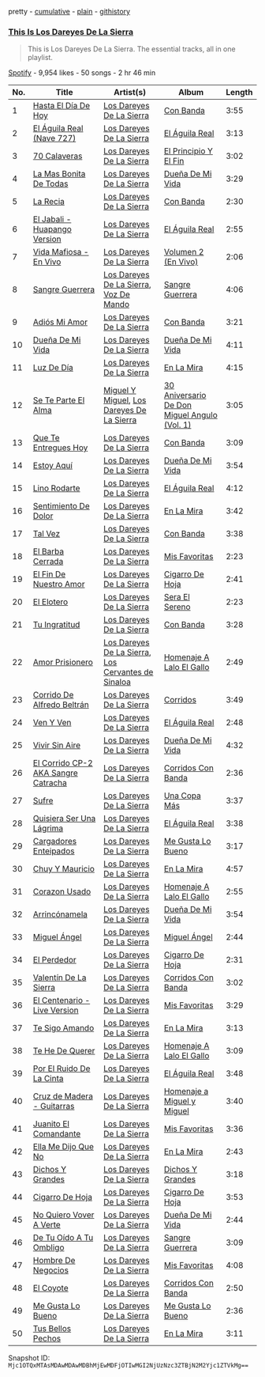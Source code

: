 pretty - [cumulative](/playlists/cumulative/37i9dQZF1DZ06evO180nDR.md) - [plain](/playlists/plain/37i9dQZF1DZ06evO180nDR) - [githistory](https://github.githistory.xyz/mackorone/spotify-playlist-archive/blob/main/playlists/plain/37i9dQZF1DZ06evO180nDR)

### [This Is Los Dareyes De La Sierra](https://open.spotify.com/playlist/37i9dQZF1DZ06evO180nDR)

> This is Los Dareyes De La Sierra\. The essential tracks, all in one playlist.

[Spotify](https://open.spotify.com/user/spotify) - 9,954 likes - 50 songs - 2 hr 46 min

| No. | Title | Artist(s) | Album | Length |
|---|---|---|---|---|
| 1 | [Hasta El Día De Hoy](https://open.spotify.com/track/7z5jPeiVTBP7bGNk3AY7dg) | [Los Dareyes De La Sierra](https://open.spotify.com/artist/1ZMJSCQw8DIefcLb1FIpY0) | [Con Banda](https://open.spotify.com/album/27FFh23ETG95tHvD61nGVV) | 3:55 |
| 2 | [El Águila Real \(Nave 727\)](https://open.spotify.com/track/4PoXStxn4GkJUBykmK7WXK) | [Los Dareyes De La Sierra](https://open.spotify.com/artist/1ZMJSCQw8DIefcLb1FIpY0) | [El Águila Real](https://open.spotify.com/album/4Rt8x3lAOEwPN1XxUSWejx) | 3:13 |
| 3 | [70 Calaveras](https://open.spotify.com/track/7ifBr1r11Dt26l4liTr7Ak) | [Los Dareyes De La Sierra](https://open.spotify.com/artist/1ZMJSCQw8DIefcLb1FIpY0) | [El Principio Y El Fin](https://open.spotify.com/album/2FR5MC8QeTPajOyC3XajyH) | 3:02 |
| 4 | [La Mas Bonita De Todas](https://open.spotify.com/track/4cFSwcJFUiOQJckhkEvSEn) | [Los Dareyes De La Sierra](https://open.spotify.com/artist/1ZMJSCQw8DIefcLb1FIpY0) | [Dueña De Mi Vida](https://open.spotify.com/album/6f5nr9l9CD2OJYgPPKAWxS) | 3:29 |
| 5 | [La Recia](https://open.spotify.com/track/5PGbQgXt8bgXceoK3yZvYo) | [Los Dareyes De La Sierra](https://open.spotify.com/artist/1ZMJSCQw8DIefcLb1FIpY0) | [Con Banda](https://open.spotify.com/album/27FFh23ETG95tHvD61nGVV) | 2:30 |
| 6 | [El Jabali \- Huapango Version](https://open.spotify.com/track/3HztqhFkIjy8Jf48FOKDJJ) | [Los Dareyes De La Sierra](https://open.spotify.com/artist/1ZMJSCQw8DIefcLb1FIpY0) | [El Águila Real](https://open.spotify.com/album/4Rt8x3lAOEwPN1XxUSWejx) | 2:55 |
| 7 | [Vida Mafiosa \- En Vivo](https://open.spotify.com/track/4ExcF29Gk312s57yZq5lrI) | [Los Dareyes De La Sierra](https://open.spotify.com/artist/1ZMJSCQw8DIefcLb1FIpY0) | [Volumen 2 \(En Vivo\)](https://open.spotify.com/album/6zDQ8GXYlvtL8o9s0a8Ttz) | 2:06 |
| 8 | [Sangre Guerrera](https://open.spotify.com/track/54xui38HClfOPGWvn5ihxN) | [Los Dareyes De La Sierra](https://open.spotify.com/artist/1ZMJSCQw8DIefcLb1FIpY0), [Voz De Mando](https://open.spotify.com/artist/5sLCZx5RvQ1Cv6kguDLCLx) | [Sangre Guerrera](https://open.spotify.com/album/6NmdqOtyUIY4ZuMMf8d0kR) | 4:06 |
| 9 | [Adiós Mi Amor](https://open.spotify.com/track/1jeCMfIQVMVWToyknhkFvD) | [Los Dareyes De La Sierra](https://open.spotify.com/artist/1ZMJSCQw8DIefcLb1FIpY0) | [Con Banda](https://open.spotify.com/album/27FFh23ETG95tHvD61nGVV) | 3:21 |
| 10 | [Dueña De Mi Vida](https://open.spotify.com/track/1aZ6Zxjsohp85AEUPhJkCm) | [Los Dareyes De La Sierra](https://open.spotify.com/artist/1ZMJSCQw8DIefcLb1FIpY0) | [Dueña De Mi Vida](https://open.spotify.com/album/6f5nr9l9CD2OJYgPPKAWxS) | 4:11 |
| 11 | [Luz De Día](https://open.spotify.com/track/0gv3VPyYaR5lxtpkgJayKD) | [Los Dareyes De La Sierra](https://open.spotify.com/artist/1ZMJSCQw8DIefcLb1FIpY0) | [En La Mira](https://open.spotify.com/album/3rZ0PIGZtHCSSaBKZPYJAa) | 4:15 |
| 12 | [Se Te Parte El Alma](https://open.spotify.com/track/6FX1hxjdmuLR4xYalLhZkZ) | [Miguel Y Miguel](https://open.spotify.com/artist/7fmQXLCgx5q0vkGArvS6mm), [Los Dareyes De La Sierra](https://open.spotify.com/artist/1ZMJSCQw8DIefcLb1FIpY0) | [30 Aniversario De Don Miguel Angulo \(Vol\. 1\)](https://open.spotify.com/album/3iEu46MqpFlCcSBGO410nu) | 3:05 |
| 13 | [Que Te Entregues Hoy](https://open.spotify.com/track/731TCVcfTO7hbtlx2lJbJo) | [Los Dareyes De La Sierra](https://open.spotify.com/artist/1ZMJSCQw8DIefcLb1FIpY0) | [Con Banda](https://open.spotify.com/album/27FFh23ETG95tHvD61nGVV) | 3:09 |
| 14 | [Estoy Aquí](https://open.spotify.com/track/4VKn45HqiDSTZEzCTVEUst) | [Los Dareyes De La Sierra](https://open.spotify.com/artist/1ZMJSCQw8DIefcLb1FIpY0) | [Dueña De Mi Vida](https://open.spotify.com/album/6f5nr9l9CD2OJYgPPKAWxS) | 3:54 |
| 15 | [Lino Rodarte](https://open.spotify.com/track/6X76twkIP8C6Vc7UtBWFBf) | [Los Dareyes De La Sierra](https://open.spotify.com/artist/1ZMJSCQw8DIefcLb1FIpY0) | [El Águila Real](https://open.spotify.com/album/4Rt8x3lAOEwPN1XxUSWejx) | 4:12 |
| 16 | [Sentimiento De Dolor](https://open.spotify.com/track/7z1YWymBM7ZnzN8ewUFQ7B) | [Los Dareyes De La Sierra](https://open.spotify.com/artist/1ZMJSCQw8DIefcLb1FIpY0) | [En La Mira](https://open.spotify.com/album/3rZ0PIGZtHCSSaBKZPYJAa) | 3:42 |
| 17 | [Tal Vez](https://open.spotify.com/track/04zj4lyENfdiH3Snca3SoM) | [Los Dareyes De La Sierra](https://open.spotify.com/artist/1ZMJSCQw8DIefcLb1FIpY0) | [Con Banda](https://open.spotify.com/album/27FFh23ETG95tHvD61nGVV) | 3:38 |
| 18 | [El Barba Cerrada](https://open.spotify.com/track/3yPy39fL0VgdCflXgbJZjc) | [Los Dareyes De La Sierra](https://open.spotify.com/artist/1ZMJSCQw8DIefcLb1FIpY0) | [Mis Favoritas](https://open.spotify.com/album/3U8i98qh9vg0OzxkQsV0dd) | 2:23 |
| 19 | [El Fin De Nuestro Amor](https://open.spotify.com/track/5IsKvVrgXiO6QEbETwik9X) | [Los Dareyes De La Sierra](https://open.spotify.com/artist/1ZMJSCQw8DIefcLb1FIpY0) | [Cigarro De Hoja](https://open.spotify.com/album/6OewxwFeK5w70J6oFhi0no) | 2:41 |
| 20 | [El Elotero](https://open.spotify.com/track/09BwZJMN17PDjpxBnijjyt) | [Los Dareyes De La Sierra](https://open.spotify.com/artist/1ZMJSCQw8DIefcLb1FIpY0) | [Sera El Sereno](https://open.spotify.com/album/0eDXG5ZGSYinyo2f91s48L) | 2:23 |
| 21 | [Tu Ingratitud](https://open.spotify.com/track/5kiFSCCngEKd1YCkelaTz4) | [Los Dareyes De La Sierra](https://open.spotify.com/artist/1ZMJSCQw8DIefcLb1FIpY0) | [Con Banda](https://open.spotify.com/album/27FFh23ETG95tHvD61nGVV) | 3:28 |
| 22 | [Amor Prisionero](https://open.spotify.com/track/0DautUGAz7cf1TF82rRrWv) | [Los Dareyes De La Sierra](https://open.spotify.com/artist/1ZMJSCQw8DIefcLb1FIpY0), [Los Cervantes de Sinaloa](https://open.spotify.com/artist/5Lo344jGKpJx3m7RYyfO63) | [Homenaje A Lalo El Gallo](https://open.spotify.com/album/7sL1ypN2RxNzW7lNJKPWFw) | 2:49 |
| 23 | [Corrido De Alfredo Beltrán](https://open.spotify.com/track/5LS2EZZyM9whD8b8Bl5elA) | [Los Dareyes De La Sierra](https://open.spotify.com/artist/1ZMJSCQw8DIefcLb1FIpY0) | [Corridos](https://open.spotify.com/album/4n37w7mhMm0i77CimGTgt0) | 3:49 |
| 24 | [Ven Y Ven](https://open.spotify.com/track/4CP1GpmLYMSnrdlFT5AQuy) | [Los Dareyes De La Sierra](https://open.spotify.com/artist/1ZMJSCQw8DIefcLb1FIpY0) | [El Águila Real](https://open.spotify.com/album/4Rt8x3lAOEwPN1XxUSWejx) | 2:48 |
| 25 | [Vivir Sin Aire](https://open.spotify.com/track/1kPds8OapQhPuFZQ9mnyXi) | [Los Dareyes De La Sierra](https://open.spotify.com/artist/1ZMJSCQw8DIefcLb1FIpY0) | [Dueña De Mi Vida](https://open.spotify.com/album/6f5nr9l9CD2OJYgPPKAWxS) | 4:32 |
| 26 | [El Corrido CP\-2 AKA Sangre Catracha](https://open.spotify.com/track/35ZMfACFuEBKzd1q3DpBof) | [Los Dareyes De La Sierra](https://open.spotify.com/artist/1ZMJSCQw8DIefcLb1FIpY0) | [Corridos Con Banda](https://open.spotify.com/album/6t0RoJRFAW9eiZsrkVRUGQ) | 2:36 |
| 27 | [Sufre](https://open.spotify.com/track/74LtuBm6ipOrFDEjjga89B) | [Los Dareyes De La Sierra](https://open.spotify.com/artist/1ZMJSCQw8DIefcLb1FIpY0) | [Una Copa Más](https://open.spotify.com/album/2dsHCn8CYHtty5dM26h0oI) | 3:37 |
| 28 | [Quisiera Ser Una Lágrima](https://open.spotify.com/track/09xNyMggKDROc4TYPjiUog) | [Los Dareyes De La Sierra](https://open.spotify.com/artist/1ZMJSCQw8DIefcLb1FIpY0) | [El Águila Real](https://open.spotify.com/album/4Rt8x3lAOEwPN1XxUSWejx) | 3:38 |
| 29 | [Cargadores Enteipados](https://open.spotify.com/track/6XB6Liz9fd7W1zCpy3f2le) | [Los Dareyes De La Sierra](https://open.spotify.com/artist/1ZMJSCQw8DIefcLb1FIpY0) | [Me Gusta Lo Bueno](https://open.spotify.com/album/7zIVogafUn2oW899iQmGMI) | 3:17 |
| 30 | [Chuy Y Mauricio](https://open.spotify.com/track/1FAfQVtINethXcopjgNWqq) | [Los Dareyes De La Sierra](https://open.spotify.com/artist/1ZMJSCQw8DIefcLb1FIpY0) | [En La Mira](https://open.spotify.com/album/3rZ0PIGZtHCSSaBKZPYJAa) | 4:57 |
| 31 | [Corazon Usado](https://open.spotify.com/track/7I0Au2N8kqs97u8fUHCXl7) | [Los Dareyes De La Sierra](https://open.spotify.com/artist/1ZMJSCQw8DIefcLb1FIpY0) | [Homenaje A Lalo El Gallo](https://open.spotify.com/album/7sL1ypN2RxNzW7lNJKPWFw) | 2:55 |
| 32 | [Arrincónamela](https://open.spotify.com/track/2ndTyIF8jtCcwFzRhdxvaw) | [Los Dareyes De La Sierra](https://open.spotify.com/artist/1ZMJSCQw8DIefcLb1FIpY0) | [Dueña De Mi Vida](https://open.spotify.com/album/6f5nr9l9CD2OJYgPPKAWxS) | 3:54 |
| 33 | [Miguel Ángel](https://open.spotify.com/track/3GwaJCRZYlQWDASiqQt8O1) | [Los Dareyes De La Sierra](https://open.spotify.com/artist/1ZMJSCQw8DIefcLb1FIpY0) | [Miguel Ángel](https://open.spotify.com/album/0XiTVbx22tB1hJMZiH0QX6) | 2:44 |
| 34 | [El Perdedor](https://open.spotify.com/track/2rtYAvcfMLss6hzOYObwyp) | [Los Dareyes De La Sierra](https://open.spotify.com/artist/1ZMJSCQw8DIefcLb1FIpY0) | [Cigarro De Hoja](https://open.spotify.com/album/6OewxwFeK5w70J6oFhi0no) | 2:31 |
| 35 | [Valentín De La Sierra](https://open.spotify.com/track/2xu5deA14965VAfplcEtQ3) | [Los Dareyes De La Sierra](https://open.spotify.com/artist/1ZMJSCQw8DIefcLb1FIpY0) | [Corridos Con Banda](https://open.spotify.com/album/6t0RoJRFAW9eiZsrkVRUGQ) | 3:02 |
| 36 | [El Centenario \- Live Version](https://open.spotify.com/track/7FEv8IsXjOBFfvzfJ5RDjA) | [Los Dareyes De La Sierra](https://open.spotify.com/artist/1ZMJSCQw8DIefcLb1FIpY0) | [Mis Favoritas](https://open.spotify.com/album/3U8i98qh9vg0OzxkQsV0dd) | 3:29 |
| 37 | [Te Sigo Amando](https://open.spotify.com/track/2ANfavJamie4MUFZKMPbuf) | [Los Dareyes De La Sierra](https://open.spotify.com/artist/1ZMJSCQw8DIefcLb1FIpY0) | [En La Mira](https://open.spotify.com/album/3rZ0PIGZtHCSSaBKZPYJAa) | 3:13 |
| 38 | [Te He De Querer](https://open.spotify.com/track/00cO6UQ1uQeJe0D6wRHxlg) | [Los Dareyes De La Sierra](https://open.spotify.com/artist/1ZMJSCQw8DIefcLb1FIpY0) | [Homenaje A Lalo El Gallo](https://open.spotify.com/album/7sL1ypN2RxNzW7lNJKPWFw) | 3:09 |
| 39 | [Por El Ruido De La Cinta](https://open.spotify.com/track/65jYeBXlXAbre1TP6XORAy) | [Los Dareyes De La Sierra](https://open.spotify.com/artist/1ZMJSCQw8DIefcLb1FIpY0) | [El Águila Real](https://open.spotify.com/album/4Rt8x3lAOEwPN1XxUSWejx) | 3:48 |
| 40 | [Cruz de Madera \- Guitarras](https://open.spotify.com/track/6Fzqn6QjyvkodVvC2ERiUm) | [Los Dareyes De La Sierra](https://open.spotify.com/artist/1ZMJSCQw8DIefcLb1FIpY0) | [Homenaje a Miguel y Miguel](https://open.spotify.com/album/55ylrtjB0x8yJJHb9HOwX5) | 3:40 |
| 41 | [Juanito El Comandante](https://open.spotify.com/track/4gkFnMZqkMYv68qZz9tWrJ) | [Los Dareyes De La Sierra](https://open.spotify.com/artist/1ZMJSCQw8DIefcLb1FIpY0) | [Mis Favoritas](https://open.spotify.com/album/3U8i98qh9vg0OzxkQsV0dd) | 3:36 |
| 42 | [Ella Me Dijo Que No](https://open.spotify.com/track/3S5Z71zGniOIV9cqSFBzQ0) | [Los Dareyes De La Sierra](https://open.spotify.com/artist/1ZMJSCQw8DIefcLb1FIpY0) | [En La Mira](https://open.spotify.com/album/3rZ0PIGZtHCSSaBKZPYJAa) | 2:43 |
| 43 | [Dichos Y Grandes](https://open.spotify.com/track/6N9UZ5TbSrs9V6RGa9uv2V) | [Los Dareyes De La Sierra](https://open.spotify.com/artist/1ZMJSCQw8DIefcLb1FIpY0) | [Dichos Y Grandes](https://open.spotify.com/album/7p1p2zwwgFzmuky82s7URf) | 3:18 |
| 44 | [Cigarro De Hoja](https://open.spotify.com/track/591scLz9dsDQLbLodrog9e) | [Los Dareyes De La Sierra](https://open.spotify.com/artist/1ZMJSCQw8DIefcLb1FIpY0) | [Cigarro De Hoja](https://open.spotify.com/album/6OewxwFeK5w70J6oFhi0no) | 3:53 |
| 45 | [No Quiero Vover A Verte](https://open.spotify.com/track/5bWXLr45F24kTmztUfO9bH) | [Los Dareyes De La Sierra](https://open.spotify.com/artist/1ZMJSCQw8DIefcLb1FIpY0) | [Dueña De Mi Vida](https://open.spotify.com/album/6f5nr9l9CD2OJYgPPKAWxS) | 2:44 |
| 46 | [De Tu Oído A Tu Ombligo](https://open.spotify.com/track/6fRf2VxMjBMtSGD7j0ienu) | [Los Dareyes De La Sierra](https://open.spotify.com/artist/1ZMJSCQw8DIefcLb1FIpY0) | [Sangre Guerrera](https://open.spotify.com/album/6NmdqOtyUIY4ZuMMf8d0kR) | 3:09 |
| 47 | [Hombre De Negocios](https://open.spotify.com/track/465XYz4eYfKiSQD1EFMc5J) | [Los Dareyes De La Sierra](https://open.spotify.com/artist/1ZMJSCQw8DIefcLb1FIpY0) | [Mis Favoritas](https://open.spotify.com/album/3U8i98qh9vg0OzxkQsV0dd) | 4:08 |
| 48 | [El Coyote](https://open.spotify.com/track/6bkpFoadpQOmcFE2xC5Rfs) | [Los Dareyes De La Sierra](https://open.spotify.com/artist/1ZMJSCQw8DIefcLb1FIpY0) | [Corridos Con Banda](https://open.spotify.com/album/6t0RoJRFAW9eiZsrkVRUGQ) | 2:50 |
| 49 | [Me Gusta Lo Bueno](https://open.spotify.com/track/12TqOAQIhqchko6cjE91Mh) | [Los Dareyes De La Sierra](https://open.spotify.com/artist/1ZMJSCQw8DIefcLb1FIpY0) | [Me Gusta Lo Bueno](https://open.spotify.com/album/7zIVogafUn2oW899iQmGMI) | 2:36 |
| 50 | [Tus Bellos Pechos](https://open.spotify.com/track/5YdYw9nugSQSFsTVrHTWAN) | [Los Dareyes De La Sierra](https://open.spotify.com/artist/1ZMJSCQw8DIefcLb1FIpY0) | [En La Mira](https://open.spotify.com/album/3rZ0PIGZtHCSSaBKZPYJAa) | 3:11 |

Snapshot ID: `Mjc1OTQxMTAsMDAwMDAwMDBhMjEwMDFjOTIwMGI2NjUzNzc3ZTBjN2M2Yjc1ZTVkMg==`
